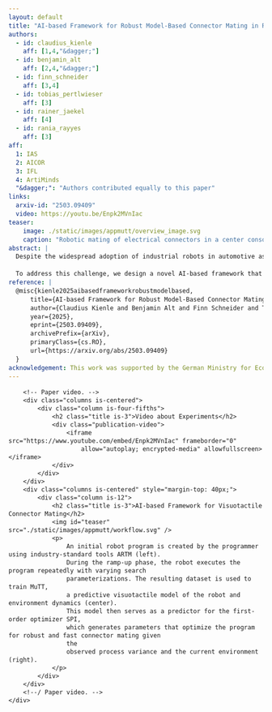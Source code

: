 ```yaml
---
layout: default
title: "AI-based Framework for Robust Model-Based Connector Mating in Robotic Wire Harness Installation"
authors:
  - id: claudius_kienle
    aff: [1,4,"&dagger;"]
  - id: benjamin_alt
    aff: [2,4,"&dagger;"]
  - id: finn_schneider
    aff: [3,4]
  - id: tobias_pertlwieser
    aff: [3]
  - id: rainer_jaekel
    aff: [4]
  - id: rania_rayyes
    aff: [3]
aff:
  1: IAS
  2: AICOR
  3: IFL
  4: ArtiMinds
  "&dagger;": "Authors contributed equally to this paper"
links:
  arxiv-id: "2503.09409"
  video: https://youtu.be/Enpk2MVnIac
teaser: 
    image: ./static/images/appmutt/overview_image.svg
    caption: "Robotic mating of electrical connectors in a center console: Using our learned, neural model of the search-and-insertion strategy, the search pattern (bottom left, red) is optimized (green) to ensure robust installation with minimal temporal overhead."
abstract: |
  Despite the widespread adoption of industrial robots in automotive assembly, wire harness installation remains predominantly manual due to the intricate and fine-grained nature of connector mating.

  To address this challenge, we design a novel AI-based framework that automates cable connector mating by integrating force control with deep visuotactile learning. Our system optimizes search-and-insertion strategies using first-order optimization over a multimodal transformer architecture trained on visual, tactile, and proprioceptive data. Additionally, we design a novel automated data collection and optimization pipeline that minimizes the need for machine learning expertise. The framework optimizes robot programs that run natively on standard industrial controllers, permitting human experts to audit and certify them. Experimental validations on a center console assembly task demonstrate significant improvements in cycle times and robustness compared to conventional robot programming approaches.
reference: |
  @misc{kienle2025aibasedframeworkrobustmodelbased,
      title={AI-based Framework for Robust Model-Based Connector Mating in Robotic Wire Harness Installation}, 
      author={Claudius Kienle and Benjamin Alt and Finn Schneider and Tobias Pertlwieser and Rainer Jäkel and Rania Rayyes},
      year={2025},
      eprint={2503.09409},
      archivePrefix={arXiv},
      primaryClass={cs.RO},
      url={https://arxiv.org/abs/2503.09409}
  } 
acknowledgement: This work was supported by the German Ministry for Economic Affairs and Climate Action under grant 13IK026A.
---          
```

<section>
    <div class="container is-max-desktop">

        <!-- Paper video. -->
        <div class="columns is-centered">
            <div class="column is-four-fifths">
                <h2 class="title is-3">Video about Experiments</h2>
                <div class="publication-video">
                    <iframe src="https://www.youtube.com/embed/Enpk2MVnIac" frameborder="0"
                        allow="autoplay; encrypted-media" allowfullscreen></iframe>
                </div>
            </div>
        </div>
        <div class="columns is-centered" style="margin-top: 40px;">
            <div class="column is-12">
                <h2 class="title is-3">AI-based Framework for Visuotactile Connector Mating</h2>
                <img id="teaser" src="./static/images/appmutt/workflow.svg" />
                <p>
                    An initial robot program is created by the programmer using industry-standard tools ARTM (left).
                    During the ramp-up phase, the robot executes the program repeatedly with varying search
                    parameterizations. The resulting dataset is used to train MuTT,
                    a predictive visuotactile model of the robot and environment dynamics (center).
                    This model then serves as a predictor for the first-order optimizer SPI,
                    which generates parameters that optimize the program for robust and fast connector mating given
                    the
                    observed process variance and the current environment (right).
                </p>
            </div>
        </div>
        <!--/ Paper video. -->
    </div>
</section>


